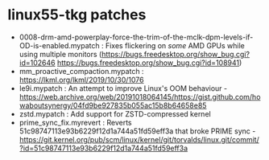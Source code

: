 # linux55-tkg patches

- 0008-drm-amd-powerplay-force-the-trim-of-the-mclk-dpm-levels-if-OD-is-enabled.mypatch : Fixes flickering on *some* AMD GPUs while using multiple monitors (https://bugs.freedesktop.org/show_bug.cgi?id=102646 https://bugs.freedesktop.org/show_bug.cgi?id=108941)
- mm_proactive_compaction.mypatch : https://lkml.org/lkml/2019/10/30/1076
- le9i.mypatch : An attempt to improve Linux's OOM behaviour - https://web.archive.org/web/20191018064145/https://gist.github.com/howaboutsynergy/04fd9be927835b055ac15b8b64658e85
- zstd.mypatch : Add support for ZSTD-compressed kernel
- prime_sync_fix.myrevert : Reverts 51c98747113e93b6229f12d1a744a51fd59eff3a that broke PRIME sync - https://git.kernel.org/pub/scm/linux/kernel/git/torvalds/linux.git/commit/?id=51c98747113e93b6229f12d1a744a51fd59eff3a
